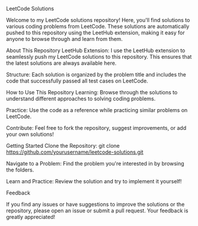 LeetCode Solutions

Welcome to my LeetCode solutions repository! 
Here, you'll find solutions to various coding problems from LeetCode. These solutions are automatically pushed to this repository using the LeetHub extension, making it easy for anyone to browse through and learn from them.

About This Repository
LeetHub Extension: I use the LeetHub extension to seamlessly push my LeetCode solutions to this repository. This ensures that the latest solutions are always available here.

Structure: Each solution is organized by the problem title and includes the code that successfully passed all test cases on LeetCode.

How to Use This Repository
Learning: Browse through the solutions to understand different approaches to solving coding problems.

Practice: Use the code as a reference while practicing similar problems on LeetCode.

Contribute: Feel free to fork the repository, suggest improvements, or add your own solutions!

Getting Started
Clone the Repository: git clone https://github.com/yourusername/leetcode-solutions.git

Navigate to a Problem: Find the problem you're interested in by browsing the folders.

Learn and Practice: Review the solution and try to implement it yourself!

Feedback

If you find any issues or have suggestions to improve the solutions or the repository, please open an issue or submit a pull request. Your feedback is greatly appreciated!
